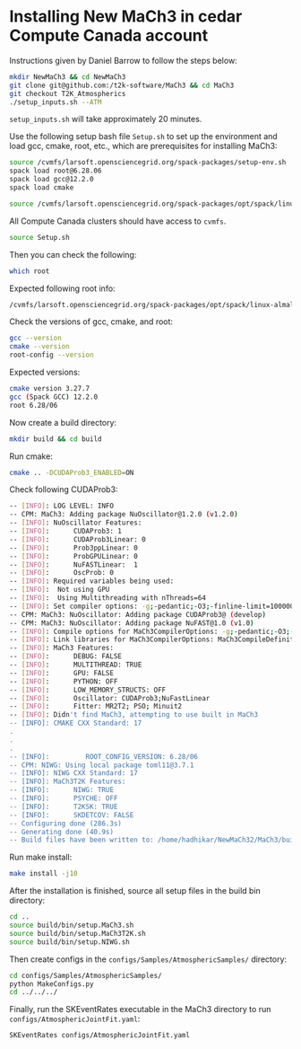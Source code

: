 # Installing New MaCh3 in cedar Compute Canada account

Instructions given by Daniel Barrow to follow the steps below:

```bash
mkdir NewMaCh3 && cd NewMaCh3
git clone git@github.com:/t2k-software/MaCh3 && cd MaCh3
git checkout T2K_Atmospherics
./setup_inputs.sh --ATM
```
`setup_inputs.sh` will take approximately 20 minutes.

Use the following setup bash file `Setup.sh` to set up the environment and load gcc, cmake, root, etc., which are prerequisites for installing MaCh3:

```bash
source /cvmfs/larsoft.opensciencegrid.org/spack-packages/setup-env.sh
spack load root@6.28.06
spack load gcc@12.2.0
spack load cmake

source /cvmfs/larsoft.opensciencegrid.org/spack-packages/opt/spack/linux-almalinux9-x86_64_v2/gcc-12.2.0/root-6.28.06-jhpj2jsdlwoxbvpnwmxvzkntrxcgw5of/bin/thisroot.sh
```
All Compute Canada clusters should have access to `cvmfs`.

```bash
source Setup.sh
```

Then you can check the following:

```bash
which root
```
Expected following root info:

```bash
/cvmfs/larsoft.opensciencegrid.org/spack-packages/opt/spack/linux-almalinux9-x86_64_v2/gcc-12.2.0/root-6.28.06-jhpj2jsdlwoxbvpnwmxvzkntrxcgw5of/bin/root
```

Check the versions of gcc, cmake, and root:

```bash
gcc --version
cmake --version
root-config --version
```

Expected versions:
```bash
cmake version 3.27.7
gcc (Spack GCC) 12.2.0
root 6.28/06
```

Now create a build directory:

```bash
mkdir build && cd build
```

Run cmake:

```bash
cmake .. -DCUDAProb3_ENABLED=ON
```
Check following CUDAProb3:
```bash
-- [INFO]: LOG LEVEL: INFO
-- CPM: MaCh3: Adding package NuOscillator@1.2.0 (v1.2.0)
-- [INFO]: NuOscillator Features:
-- [INFO]:      CUDAProb3: 1
-- [INFO]:      CUDAProb3Linear: 0
-- [INFO]:      Prob3ppLinear: 0
-- [INFO]:      ProbGPULinear: 0
-- [INFO]:      NuFASTLinear:  1
-- [INFO]:      OscProb: 0
-- [INFO]: Required variables being used:
-- [INFO]: 	Not using GPU
-- [INFO]: 	Using Multithreading with nThreads=64
-- [INFO]: Set compiler options: -g;-pedantic;-O3;-finline-limit=100000000;-fopenmp
-- CPM: MaCh3: NuOscillator: Adding package CUDAProb3@ (develop)
-- CPM: MaCh3: NuOscillator: Adding package NuFAST@1.0 (v1.0)
-- [INFO]: Compile options for MaCh3CompilerOptions: -g;-pedantic;-O3;-finline-limit=100000000;-fopenmp
-- [INFO]: Link libraries for MaCh3CompilerOptions: MaCh3CompileDefinitions;gomp
-- [INFO]: MaCh3 Features:
-- [INFO]:      DEBUG: FALSE
-- [INFO]:      MULTITHREAD: TRUE
-- [INFO]:      GPU: FALSE
-- [INFO]:      PYTHON: OFF
-- [INFO]:      LOW_MEMORY_STRUCTS: OFF
-- [INFO]:      Oscillator: CUDAProb3;NuFastLinear
-- [INFO]:      Fitter: MR2T2; PSO; Minuit2
-- [INFO]: Didn't find MaCh3, attempting to use built in MaCh3
-- [INFO]: CMAKE CXX Standard: 17
.
.
.
-- [INFO]:         ROOT_CONFIG_VERSION: 6.28/06
-- CPM: NIWG: Using local package toml11@3.7.1
-- [INFO]: NIWG CXX Standard: 17
-- [INFO]: MaCh3T2K Features:
-- [INFO]:      NIWG: TRUE
-- [INFO]:      PSYCHE: OFF
-- [INFO]:      T2KSK: TRUE
-- [INFO]:      SKDETCOV: FALSE
-- Configuring done (286.3s)
-- Generating done (40.9s)
-- Build files have been written to: /home/hadhikar/NewMaCh32/MaCh3/build
```
Run make install:

```bash
make install -j10
```

After the installation is finished, source all setup files in the build bin directory:

```bash
cd ..
source build/bin/setup.MaCh3.sh
source build/bin/setup.MaCh3T2K.sh
source build/bin/setup.NIWG.sh
```
Then create configs in the `configs/Samples/AtmosphericSamples/` directory:

```bash
cd configs/Samples/AtmosphericSamples/
python MakeConfigs.py
cd ../../../
```

Finally, run the SKEventRates executable in the MaCh3 directory to run `configs/AtmosphericJointFit.yaml`:

```bash
SKEventRates configs/AtmosphericJointFit.yaml
```
